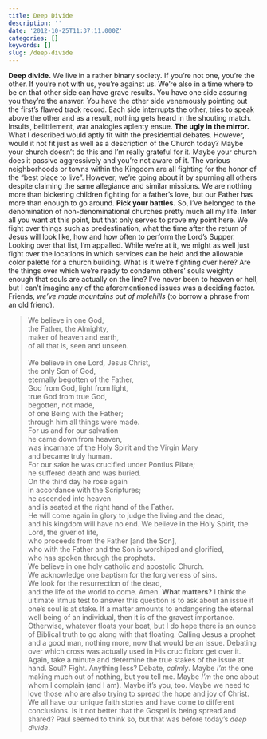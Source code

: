 ```yaml
---
title: Deep Divide
description: ''
date: '2012-10-25T11:37:11.000Z'
categories: []
keywords: []
slug: /deep-divide
---
```

**Deep divide.** We live in a rather binary society. If you’re not one, you’re the other. If you’re not with us, you’re against us. We’re also in a time where to be on that other side can have grave results. You have one side assuring you they’re the answer. You have the other side venemously pointing out the first’s flawed track record. Each side interrupts the other, tries to speak above the other and as a result, nothing gets heard in the shouting match. Insults, belittlement, war analogies aplenty ensue.
**The ugly in the mirror.** What I described would aptly fit with the presidential debates. However, would it not fit just as well as a description of the Church today? Maybe your church doesn’t do this and I’m really grateful for it. Maybe your church does it passive aggressively and you’re not aware of it. The various neighborhoods or towns within the Kingdom are all fighting for the honor of the “best place to live”. However, we’re going about it by spurning all others despite claiming the same allegiance and similar missions. We are nothing more than bickering children fighting for a father’s love, but our Father has more than enough to go around.
**Pick your battles.** So, I’ve belonged to the denomination of non-denominational churches pretty much all my life. Infer all you want at this point, but that only serves to prove my point here. We fight over things such as predestination, what the time after the return of Jesus will look like, how and how often to perform the Lord’s Supper. Looking over that list, I’m appalled. While we’re at it, we might as well just fight over the locations in which services can be held and the allowable color palette for a church building. What is it we’re fighting over here? Are the things over which we’re ready to condemn others’ souls weighty enough that souls are actually on the line? I’ve never been to heaven or hell, but I can’t imagine any of the aforementioned issues was a deciding factor. Friends, _we’ve made mountains out of molehills_ (to borrow a phrase from an old friend).
> We believe in one God,   
> the Father, the Almighty,   
> maker of heaven and earth,   
> of all that is, seen and unseen.  
>    
> We believe in one Lord, Jesus Christ,   
> the only Son of God,   
> eternally begotten of the Father,   
> God from God, light from light,   
> true God from true God,   
> begotten, not made,   
> of one Being with the Father;   
> through him all things were made.   
> For us and for our salvation   
> he came down from heaven,   
> was incarnate of the Holy Spirit and the Virgin Mary   
> and became truly human.   
> For our sake he was crucified under Pontius Pilate;   
> he suffered death and was buried.   
> On the third day he rose again   
> in accordance with the Scriptures;   
> he ascended into heaven   
> and is seated at the right hand of the Father.   
> He will come again in glory to judge the living and the dead,   
> and his kingdom will have no end.
> We believe in the Holy Spirit, the Lord, the giver of life,   
> who proceeds from the Father \[and the Son\],   
> who with the Father and the Son is worshiped and glorified,   
> who has spoken through the prophets.   
> We believe in one holy catholic and apostolic Church.   
> We acknowledge one baptism for the forgiveness of sins.   
> We look for the resurrection of the dead,   
> and the life of the world to come. Amen.
**What matters?** I think the ultimate litmus test to answer this question is to ask about an issue if one’s soul is at stake. If a matter amounts to endangering the eternal well being of an individual, then it is of the gravest importance. Otherwise, whatever floats your boat, but I do hope there is an ounce of Biblical truth to go along with that floating. Calling Jesus a prophet and a good man, nothing more, now that would be an issue. Debating over which cross was actually used in His crucifixion: get over it. Again, take a minute and determine the true stakes of the issue at hand. Soul? Fight. Anything less? Debate, _calmly_.
Maybe _I’m_ the one making much out of nothing, but you tell me. Maybe _I’m_ the one about whom I complain (and I am). Maybe it’s you, too. Maybe we need to love those who are also trying to spread the hope and joy of Christ. We all have our unique faith stories and have come to different conclusions. Is it not better that the Gospel is being spread and shared? Paul seemed to think so, but that was before today’s _deep divide_.
